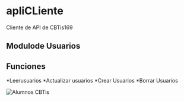 # apliCLiente
Cliente de API de CBTis169

## Modulode Usuarios

Funciones
----------
*Leerusuarios
*Actualizar usuarios
*Crear Usuarios
*Borrar Usuarios

![Alumnos CBTis](https://cbtis169.net/media/acceso_denegado.jpg)
